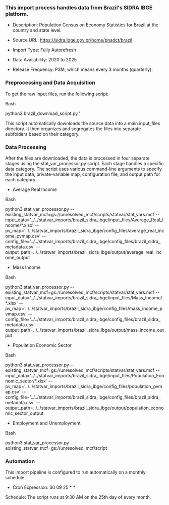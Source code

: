 ### This import process handles data from Brazil's SIDRA IBGE platform.

- Description: Population Census on Economy Statistics for Brazil at the country and state level.

- Source URL: https://sidra.ibge.gov.br/home/pnadct/brazil

- Import Type: Fully Autorefresh

- Data Availability: 2020 to 2025

- Release Frequency: P3M, which means every 3 months (quarterly).

### Preprocessing and Data Acquisition

To get the raw input files, run the following script:

Bash

python3 brazil_download_script.py '

This script automatically downloads the source data into a main input_files directory. It then organizes and segregates the files into separate subfolders based on their category.


### Data Processing

After the files are downloaded, the data is processed in four separate stages using the stat_var_processor.py script. Each stage handles a specific data category. The script uses various command-line arguments to specify the input data, private-variable map, configuration file, and output path for each category.

 * Average Real Income

Bash

python3 stat_var_processor.py --existing_statvar_mcf=gs://unresolved_mcf/scripts/statvar/stat_vars.mcf --input_data='../../statvar_imports/brazil_sidra_ibge/input_files/Average_Real_Income/*.xlsx' --pv_map='../../statvar_imports/brazil_sidra_ibge/config_files/average_real_income_pvmap.csv' --config_file='../../statvar_imports/brazil_sidra_ibge/config_files/brazil_sidra_metadata.csv' --output_path=../../statvar_imports/brazil_sidra_ibge/output/average_real_income_output

 * Mass Income

Bash

python3 stat_var_processor.py --existing_statvar_mcf=gs://unresolved_mcf/scripts/statvar/stat_vars.mcf --input_data='../../statvar_imports/brazil_sidra_ibge/input_files/Mass_Income/*.xlsx' --pv_map='../../statvar_imports/brazil_sidra_ibge/config_files/mass_income_pvmap.csv' --config_file='../../statvar_imports/brazil_sidra_ibge/config_files/brazil_sidra_metadata.csv' --output_path=../../statvar_imports/brazil_sidra_ibge/output/mass_income_output

 * Population Economic Sector

Bash

python3 stat_var_processor.py --existing_statvar_mcf=gs://unresolved_mcf/scripts/statvar/stat_vars.mcf --input_data='../../statvar_imports/brazil_sidra_ibge/input_files/Population_Economic_sector/*.xlsx' --pv_map='../../statvar_imports/brazil_sidra_ibge/config_files/population_pvmap.csv' --config_file='../../statvar_imports/brazil_sidra_ibge/config_files/brazil_sidra_metadata.csv' --output_path=../../statvar_imports/brazil_sidra_ibge/output/population_economic_sector_output

 * Employment and Unemployment

Bash

python3 stat_var_processor.py --existing_statvar_mcf=gs://unresolved_mcf/script


### Automation

This import pipeline is configured to run automatically on a monthly schedule.

- Cron Expression: 30 09 25 * *

Schedule: The script runs at 9:30 AM on the 25th day of every month.
